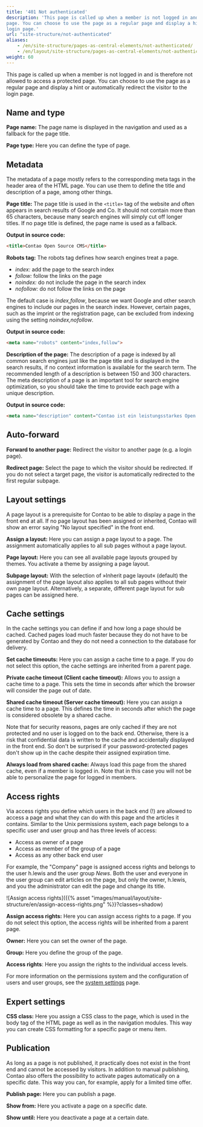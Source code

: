 ```yaml
---
title: '401 Not authenticated'
description: 'This page is called up when a member is not logged in and is therefore not allowed to access a protected 
page. You can choose to use the page as a regular page and display a hint or automatically redirect the visitor to the 
login page.'
url: "site-structure/not-authenticated"
aliases:
    - /en/site-structure/pages-as-central-elements/not-authenticated/
    - /en/layout/site-structure/pages-as-central-elements/not-authenticated/
weight: 60
---
```



This page is called up when a member is not logged in and is therefore not allowed to access a protected page. You can 
choose to use the page as a regular page and display a hint or automatically redirect the visitor to the login page.


## Name and type

**Page name:** The page name is displayed in the navigation and used as a fallback for the page title.

**Page type:** Here you can define the type of page.


## Metadata

The metadata of a page mostly refers to the corresponding meta tags in the header area of the HTML page. You can use 
them to define the title and description of a page, among other things.

**Page title:** The page title is used in the `<title>` tag of the website and often appears in search results of 
Google and Co. It should not contain more than 65 characters, because many search engines will simply cut off longer 
titles. If no page title is defined, the page name is used as a fallback.

**Output in source code:**
```html
<title>Contao Open Source CMS</title>
```

**Robots tag:** The robots tag defines how search engines treat a page.

- *index:* add the page to the search index
- *follow:* follow the links on the page
- *noindex:* do not include the page in the search index
- *nofollow:* do not follow the links on the page

The default case is *index,follow*, because we want Google and other search engines to include our pages in the search
index. However, certain pages, such as the imprint or the registration page, can be excluded from indexing using the
setting *noindex,nofollow*.

**Output in source code:**
```html
<meta name="robots" content="index,follow">
```

**Description of the page:** The description of a page is indexed by all common search engines just like the page title
and is displayed in the search results, if no context information is available for the search term. The recommended
length of a description is between 150 and 300 characters. The meta description of a page is an important tool for
search engine optimization, so you should take the time to provide each page with a unique description.

**Output in source code:**
```html
<meta name="description" content="Contao ist ein leistungsstarkes Open Source CMS, mit dem du professionelle Webseiten und skalierbare Webanwendungen erstellen kannst.">
```


## Auto-forward

**Forward to another page:** Redirect the visitor to another page (e.g. a login page).

**Redirect page:** Select the page to which the visitor should be redirected. If you do not select a target page, the 
visitor is automatically redirected to the first regular subpage.


## Layout settings

A page layout is a prerequisite for Contao to be able to display a page in the front end at all. If no page layout has
been assigned or inherited, Contao will show an error saying "No layout specified" in the front end.

**Assign a layout:** Here you can assign a page layout to a page. The assignment automatically applies to all sub pages
without a page layout.

**Page layout:** Here you can see all available page layouts grouped by themes. You activate a theme by assigning a
page layout.

**Subpage layout:** With the selection of »Inherit page layout« (default) the assignment of the
page layout also applies to all sub pages without their own page layout. Alternatively, a separate, different page layout
for sub pages can be assigned here.


## Cache settings

In the cache settings you can define if and how long a page should be cached. Cached pages load much faster because
they do not have to be generated by Contao and they do not need a connection to the database for delivery.

**Set cache timeouts:** Here you can assign a cache time to a page. If you do not select this option, the cache settings
are inherited from a parent page.

**Private cache timeout (Client cache timeout):** Allows you to assign a cache time to a page. This sets the time in
seconds after which the browser will consider the page out of date.

**Shared cache  timeout (Server cache timeout):** Here you can assign a cache time to a page. This defines the time in
seconds after which the page is considered obsolete by a shared cache.

Note that for security reasons, pages are only cached if they are not protected and no user is logged on to the
back end. Otherwise, there is a risk that confidential data is written to the cache and accidentally displayed in the
front end. So don't be surprised if your password-protected pages don't show up in the cache despite their assigned
expiration time.

**Always load from shared cache:** Always load this page from the shared cache, even if a member is logged in. Note 
that in this case you will not be able to personalize the page for logged in members.


## Access rights

Via access rights you define which users in the back end (!) are allowed to access a page and what they can do with this
page and the articles it contains. Similar to the Unix permissions system, each page belongs to a specific user and
user group and has three levels of access:

- Access as owner of a page
- Access as member of the group of a page
- Access as any other back end user

For example, the "Company" page is assigned access rights and belongs to the user h.lewis and the user group _News_.
Both the user and everyone in the user group can edit articles on the page, but only the owner, h.lewis, and you the
administrator can edit the page and change its title.

![Assign access rights]({{% asset "images/manual/layout/site-structure/en/assign-access-rights.png" %}}?classes=shadow)

**Assign access rights:** Here you can assign access rights to a page. If you do not select this option, the access
rights will be inherited from a parent page.

**Owner:** Here you can set the owner of the page.

**Group:** Here you define the group of the page.

**Access rights**: Here you assign the rights to the individual access levels.

For more information on the permissions system and the configuration of users and user groups, see the
[system settings](/en/system/settings/) page.


## Expert settings

**CSS class:** Here you assign a CSS class to the page, which is used in the body tag of the HTML page as well as in
the navigation modules. This way you can create CSS formatting for a specific page or menu item.


## Publication

As long as a page is not published, it practically does not exist in the front end and cannot be accessed by visitors.
In addition to manual publishing, Contao also offers the possibility to activate pages automatically on a specific
date. This way you can, for example, apply for a limited time offer.

**Publish page:** Here you can publish a page.

**Show from:** Here you activate a page on a specific date.

**Show until:** Here you deactivate a page at a certain date.
